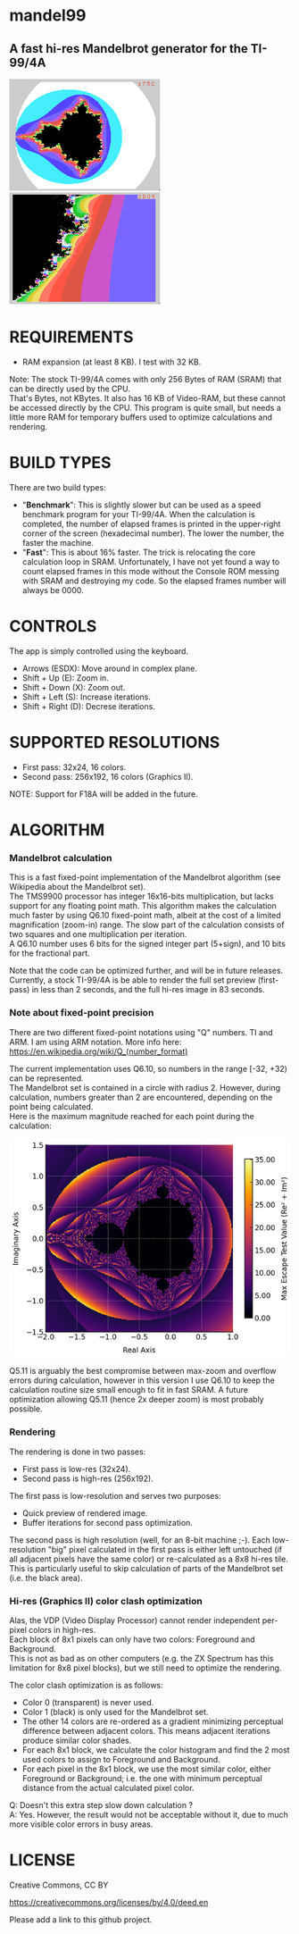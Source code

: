 # mandel99
## A fast hi-res Mandelbrot generator for the TI-99/4A

![screenshots](media/screenshot-20251022.png)
![screenshots](media/screenshot-20251022-2.png)


# REQUIREMENTS

- RAM expansion (at least 8 KB). I test with 32 KB.

Note: The stock TI-99/4A comes with only 256 Bytes of RAM (SRAM) that can be directly used by the CPU.  
That's Bytes, not KBytes. It also has 16 KB of Video-RAM, but these cannot be accessed directly by the CPU.
This program is quite small, but needs a little more RAM for temporary buffers used to optimize calculations and rendering.   

# BUILD TYPES

There are two build types:
- "**Benchmark**": This is slightly slower but can be used as a speed benchmark program for your TI-99/4A. When the calculation is completed, the number of elapsed frames is printed in the upper-right corner of the screen (hexadecimal number). The lower the number, the faster the machine.
- "**Fast**": This is about 16% faster. The trick is relocating the core calculation loop in SRAM. Unfortunately, I have not yet found a way to count elapsed frames in this mode without the Console ROM messing with SRAM and destroying my code. So the elapsed frames number will always be 0000.


# CONTROLS

The app is simply controlled using the keyboard.
- Arrows (ESDX): Move around in complex plane.
- Shift + Up (E): Zoom in.
- Shift + Down (X): Zoom out.
- Shift + Left (S): Increase iterations.
- Shift + Right (D): Decrese iterations.

# SUPPORTED RESOLUTIONS
- First pass: 32x24, 16 colors.
- Second pass: 256x192, 16 colors (Graphics II).

NOTE: Support for F18A will be added in the future.

# ALGORITHM

### Mandelbrot calculation
This is a fast fixed-point implementation of the Mandelbrot algorithm (see Wikipedia about the Mandelbrot set).  
The TMS9900 processor has integer 16x16-bits multiplication, but lacks support for any floating point math.
This algorithm makes the calculation much faster by using Q6.10 fixed-point math, albeit at the cost of a limited magnification (zoom-in) range. 
The slow part of the calculation consists of two squares and one multiplication per iteration.  
A Q6.10 number uses 6 bits for the signed integer part (5+sign), and 10 bits for the fractional part.  

Note that the code can be optimized further, and will be in future releases.  
Currently, a stock TI-99/4A is be able to render the full set preview (first-pass) in less than 2 seconds, and the full hi-res image in 83 seconds.

### Note about fixed-point precision

There are two different fixed-point notations using "Q" numbers. TI and ARM. I am using ARM notation. More info here:  
https://en.wikipedia.org/wiki/Q_(number_format)  

The current implementation uses Q6.10, so numbers in the range [-32, +32) can be represented.  
The Mandelbrot set is contained in a circle with radius 2. However, during calculation, numbers greater than 2 are encountered, depending on the point being calculated.  
Here is the maximum magnitude reached for each point during the calculation:  

![screenshots](media/max_values.jpg)

Q5.11 is arguably the best compromise between max-zoom and overflow errors during calculation, however in this version I use Q6.10 to keep the calculation routine size small enough to fit in fast SRAM. A future optimization allowing Q5.11 (hence 2x deeper zoom) is most probably possible.

### Rendering

The rendering is done in two passes:
- First pass is low-res (32x24).
- Second pass is high-res (256x192).

The first pass is low-resolution and serves two purposes:
- Quick preview of rendered image.
- Buffer iterations for second pass optimization.

The second pass is high resolution (well, for an 8-bit machine ;-).
Each low-resolution "big" pixel calculated in the first pass is either left untouched (if all adjacent pixels have the same color) or re-calculated as a 8x8 hi-res tile.
This is particularly useful to skip calculation of parts of the Mandelbrot set (i.e. the black area).

### Hi-res (Graphics II) color clash optimization

Alas, the VDP (Video Display Processor) cannot render independent per-pixel colors in high-res.  
Each block of 8x1 pixels can only have two colors: Foreground and Background.  
This is not as bad as on other computers (e.g. the ZX Spectrum has this limitation for 8x8 pixel blocks), but we still need to optimize the rendering.  

The color clash optimization is as follows:
- Color 0 (transparent) is never used.
- Color 1 (black) is only used for the Mandelbrot set.
- The other 14 colors are re-ordered as a gradient minimizing perceptual difference between adjacent colors. This means adjacent iterations produce similar color shades.
- For each 8x1 block, we calculate the color histogram and find the 2 most used colors to assign to Foreground and Background.
- For each pixel in the 8x1 block, we use the most similar color, either Foreground or Background; i.e. the one with minimum perceptual distance from the actual calculated pixel color.

Q: Doesn't this extra step slow down calculation ?  
A: Yes. However, the result would not be acceptable without it, due to much more visible color errors in busy areas.

# LICENSE

Creative Commons, CC BY

https://creativecommons.org/licenses/by/4.0/deed.en

Please add a link to this github project.
